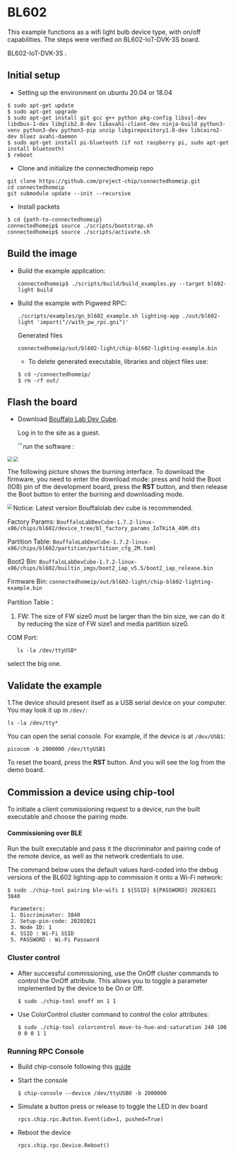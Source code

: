 # BL602

This example functions as a wifi light bulb device type, with on/off
capabilities. The steps were verified on BL602-IoT-DVK-3S board.

BL602-IoT-DVK-3S
<img src="../../../platform/bouffalolab/bl602/doc/images/bl602_iot_3S_v2.jpg" style="zoom:25%;" />

## Initial setup

-   Setting up the environment on ubuntu 20.04 or 18.04

```
$ sudo apt-get update
$ sudo apt-get upgrade
$ sudo apt-get install git gcc g++ python pkg-config libssl-dev libdbus-1-dev libglib2.0-dev libavahi-client-dev ninja-build python3-venv python3-dev python3-pip unzip libgirepository1.0-dev libcairo2-dev bluez avahi-daemon
$ sudo apt-get install pi-bluetooth (if not raspberry pi, sudo apt-get install bluetooth)
$ reboot

```

-   Clone and initialize the connectedhomeip repo

```
git clone https://github.com/project-chip/connectedhomeip.git
cd connectedhomeip
git submodule update --init --recursive
```

-   Install packets

```
$ cd {path-to-connectedhomeip}
connectedhomeip$ source ./scripts/bootstrap.sh
connectedhomeip$ source ./scripts/activate.sh

```

## Build the image

-   Build the example application:

    `connectedhomeip$ ./scripts/build/build_examples.py --target bl602-light build`

-   Build the example with Pigweed RPC:

    `./scripts/examples/gn_bl602_example.sh lighting-app ./out/bl602-light 'import("//with_pw_rpc.gni")'`

    Generated files

    `connectedhomeip/out/bl602-light/chip-bl602-lighting-example.bin`

    -   To delete generated executable, libraries and object files use:

    ```
    $ cd ~/connectedhomeip/
    $ rm -rf out/
    ```

## Flash the board

-   Download [Bouffalo Lab Dev Cube](https://dev.bouffalolab.com/download/).

    Log in to the site as a guest.

    <img src="../../../platform/bouffalolab/bl602/doc/images/image-web-login.png" style="zoom:30%;" align=left />

    <img src="../../../platform/bouffalolab/bl602/doc/images/dev-cube.png" style="zoom:30%;" align=left />

run the software :

  <img src="../../../platform/bouffalolab/bl602/doc/images/dev-cube-home.png" style="zoom:70%;" align=left />

  <img src="../../../platform/bouffalolab/bl602/doc/images/dev-cube-iot.png" style="zoom:70%;" />

The following picture shows the burning interface. To download the firmware, you
need to enter the download mode: press and hold the Boot (IO8) pin of the
development board, press the **RST** button, and then release the Boot button to
enter the burning and downloading mode.

<img src="../../../platform/bouffalolab/bl602/doc/images/image-dev-cube.png" style="zoom:70%;" align=left />

Notice: Latest version Bouffalolab dev cube is recommended.

Factory Params:
`BouffaloLabDevCube-1.7.2-linux-x86/chips/bl602/device_tree/bl_factory_params_IoTKitA_40M.dts`

Partition Table:
`BouffaloLabDevCube-1.7.2-linux-x86/chips/bl602/partition/partition_cfg_2M.toml`

Boot2 Bin:
`BouffaloLabDevCube-1.7.2-linux-x86/chips/bl602/builtin_imgs/boot2_iap_v5.5/boot2_iap_release.bin`

Firmware Bin: `connectedhomeip/out/bl602-light/chip-bl602-lighting-example.bin`

Partition Table：

1. FW: The size of FW size0 must be larger than the bin size, we can do it by
   reducing the size of FW size1 and media partition size0.

COM Port:

```
   ls -la /dev/ttyUSB*
```

select the big one.

## Validate the example

1.The device should present itself as a USB serial device on your computer. You
may look it up in `/dev/`:

```
ls -la /dev/tty*
```

You can open the serial console. For example, if the device is at `/dev/USB1`:

```
picocom -b 2000000 /dev/ttyUSB1
```

To reset the board, press the **RST** button. And you will see the log from the
demo board.

## Commission a device using chip-tool

To initiate a client commissioning request to a device, run the built executable
and choose the pairing mode.

#### Commissioning over BLE

Run the built executable and pass it the discriminator and pairing code of the
remote device, as well as the network credentials to use.

The command below uses the default values hard-coded into the debug versions of
the BL602 lighting-app to commission it onto a Wi-Fi network:

```
$ sudo ./chip-tool pairing ble-wifi 1 ${SSID} ${PASSWORD} 20202021 3840

 Parameters:
 1. Discriminator: 3840
 2. Setup-pin-code: 20202021
 3. Node ID: 1
 4. SSID : Wi-Fi SSID
 5. PASSWORD : Wi-Fi Password
```

### Cluster control

-   After successful commissioning, use the OnOff cluster commands to control
    the OnOff attribute. This allows you to toggle a parameter implemented by
    the device to be On or Off.

    `$ sudo ./chip-tool onoff on 1 1`

-   Use ColorControl cluster command to control the color attributes:

    `$ sudo ./chip-tool colorcontrol move-to-hue-and-saturation 240 100 0 0 0 1 1`

### Running RPC Console

-   Build chip-console following this [guide](../../../common/pigweed/rpc_console/README.md)

-   Start the console

    `$ chip-console --device /dev/ttyUSB0 -b 2000000`

-   Simulate a button press or release to toggle the LED in dev board

    `rpcs.chip.rpc.Button.Event(idx=1, pushed=True)`

-   Reboot the device

    `rpcs.chip.rpc.Device.Reboot()`
